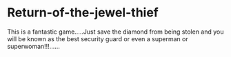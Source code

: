 # Return-of-the-jewel-thief
This is a fantastic game.....Just save the diamond from being stolen and you will be known as the best security guard or even a superman or superwoman!!!......
